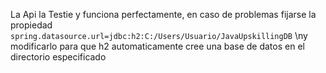 La Api la Testie y funciona perfectamente, en caso de problemas fijarse la propiedad `spring.datasource.url=jdbc:h2:C:/Users/Usuario/JavaUpskillingDB` \ny modificarlo para que h2 automaticamente cree una base de datos en el directorio especificado
